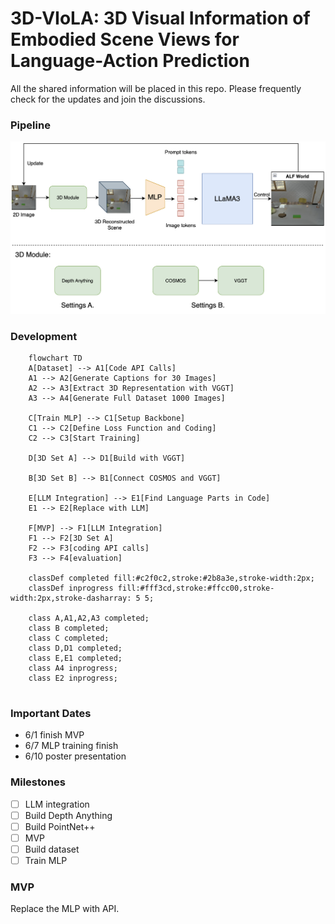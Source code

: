 # 3D-VIoLA: 3D Visual Information of Embodied Scene Views for Language-Action Prediction

All the shared information will be placed in this repo. Please frequently check for the updates and join the discussions.

### Pipeline

![](pipeline.png)

### Development

```mermaid
    flowchart TD
    A[Dataset] --> A1[Code API Calls]
    A1 --> A2[Generate Captions for 30 Images]
    A2 --> A3[Extract 3D Representation with VGGT]
    A3 --> A4[Generate Full Dataset 1000 Images]

    C[Train MLP] --> C1[Setup Backbone]
    C1 --> C2[Define Loss Function and Coding]
    C2 --> C3[Start Training]

    D[3D Set A] --> D1[Build with VGGT]

    B[3D Set B] --> B1[Connect COSMOS and VGGT]

    E[LLM Integration] --> E1[Find Language Parts in Code]
    E1 --> E2[Replace with LLM]

    F[MVP] --> F1[LLM Integration]
    F1 --> F2[3D Set A]
    F2 --> F3[coding API calls]
    F3 --> F4[evaluation]

    classDef completed fill:#c2f0c2,stroke:#2b8a3e,stroke-width:2px;
    classDef inprogress fill:#fff3cd,stroke:#ffcc00,stroke-width:2px,stroke-dasharray: 5 5;

    class A,A1,A2,A3 completed;
    class B completed;
    class C completed;
    class D,D1 completed;
    class E,E1 completed;
    class A4 inprogress;
    class E2 inprogress;
    
```

### Important Dates

- 6/1 finish MVP
- 6/7 MLP training finish
- 6/10 poster presentation

### Milestones

- [ ] LLM integration
- [ ] Build Depth Anything
- [ ] Build PointNet++
- [ ] MVP
- [ ] Build dataset
- [ ] Train MLP

### MVP

Replace the MLP with API.

 
